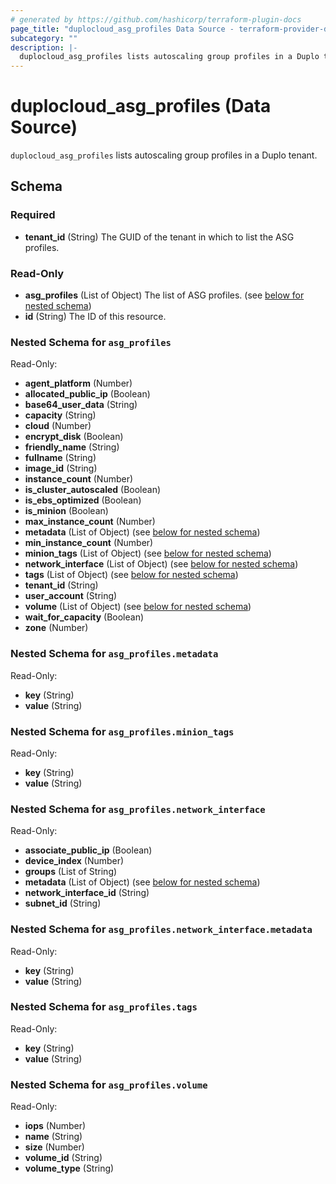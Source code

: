 ```yaml
---
# generated by https://github.com/hashicorp/terraform-plugin-docs
page_title: "duplocloud_asg_profiles Data Source - terraform-provider-duplocloud"
subcategory: ""
description: |-
  duplocloud_asg_profiles lists autoscaling group profiles in a Duplo tenant.
---
```


# duplocloud_asg_profiles (Data Source)

`duplocloud_asg_profiles` lists autoscaling group profiles in a Duplo tenant.



<!-- schema generated by tfplugindocs -->
## Schema

### Required

- **tenant_id** (String) The GUID of the tenant in which to list the ASG profiles.

### Read-Only

- **asg_profiles** (List of Object) The list of ASG profiles. (see [below for nested schema](#nestedatt--asg_profiles))
- **id** (String) The ID of this resource.

<a id="nestedatt--asg_profiles"></a>
### Nested Schema for `asg_profiles`

Read-Only:

- **agent_platform** (Number)
- **allocated_public_ip** (Boolean)
- **base64_user_data** (String)
- **capacity** (String)
- **cloud** (Number)
- **encrypt_disk** (Boolean)
- **friendly_name** (String)
- **fullname** (String)
- **image_id** (String)
- **instance_count** (Number)
- **is_cluster_autoscaled** (Boolean)
- **is_ebs_optimized** (Boolean)
- **is_minion** (Boolean)
- **max_instance_count** (Number)
- **metadata** (List of Object) (see [below for nested schema](#nestedobjatt--asg_profiles--metadata))
- **min_instance_count** (Number)
- **minion_tags** (List of Object) (see [below for nested schema](#nestedobjatt--asg_profiles--minion_tags))
- **network_interface** (List of Object) (see [below for nested schema](#nestedobjatt--asg_profiles--network_interface))
- **tags** (List of Object) (see [below for nested schema](#nestedobjatt--asg_profiles--tags))
- **tenant_id** (String)
- **user_account** (String)
- **volume** (List of Object) (see [below for nested schema](#nestedobjatt--asg_profiles--volume))
- **wait_for_capacity** (Boolean)
- **zone** (Number)

<a id="nestedobjatt--asg_profiles--metadata"></a>
### Nested Schema for `asg_profiles.metadata`

Read-Only:

- **key** (String)
- **value** (String)


<a id="nestedobjatt--asg_profiles--minion_tags"></a>
### Nested Schema for `asg_profiles.minion_tags`

Read-Only:

- **key** (String)
- **value** (String)


<a id="nestedobjatt--asg_profiles--network_interface"></a>
### Nested Schema for `asg_profiles.network_interface`

Read-Only:

- **associate_public_ip** (Boolean)
- **device_index** (Number)
- **groups** (List of String)
- **metadata** (List of Object) (see [below for nested schema](#nestedobjatt--asg_profiles--network_interface--metadata))
- **network_interface_id** (String)
- **subnet_id** (String)

<a id="nestedobjatt--asg_profiles--network_interface--metadata"></a>
### Nested Schema for `asg_profiles.network_interface.metadata`

Read-Only:

- **key** (String)
- **value** (String)



<a id="nestedobjatt--asg_profiles--tags"></a>
### Nested Schema for `asg_profiles.tags`

Read-Only:

- **key** (String)
- **value** (String)


<a id="nestedobjatt--asg_profiles--volume"></a>
### Nested Schema for `asg_profiles.volume`

Read-Only:

- **iops** (Number)
- **name** (String)
- **size** (Number)
- **volume_id** (String)
- **volume_type** (String)


